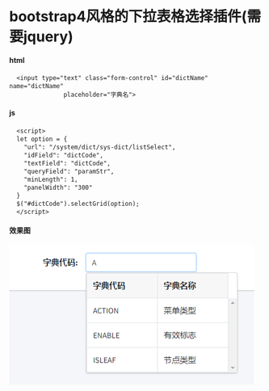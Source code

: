 # bootstrap4风格的下拉表格选择插件(需要jquery)
#### html
```
  <input type="text" class="form-control" id="dictName" name="dictName"
               placeholder="字典名">
```
#### js
```
  <script>
  let option = {
    "url": "/system/dict/sys-dict/listSelect",
    "idField": "dictCode",
    "textField": "dictCode",
    "queryField": "paramStr",
    "minLength": 1,
    "panelWidth": "300"
  }
  $("#dictCode").selectGrid(option);
  </script>
```

#### 效果图
![demo](demo.png)
